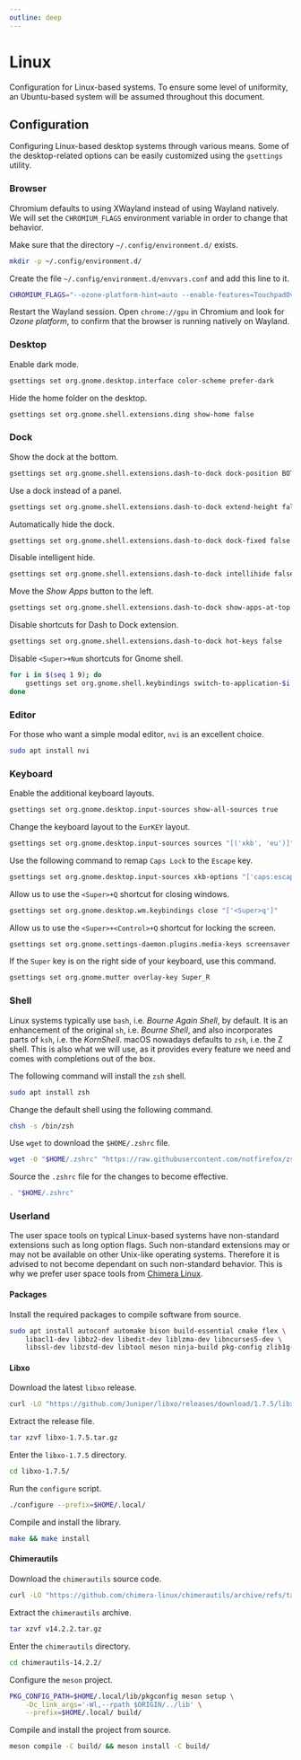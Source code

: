 ```yaml
---
outline: deep
---
```


# Linux

Configuration for Linux-based systems. To ensure some level of uniformity,
an Ubuntu-based system will be assumed throughout this document.

## Configuration

Configuring Linux-based desktop systems through various means.
Some of the desktop-related options can be easily customized using
the `gsettings` utility.

### Browser

Chromium defaults to using XWayland instead of using Wayland
natively. We will set the `CHROMIUM_FLAGS` environment variable
in order to change that behavior.

Make sure that the directory `~/.config/environment.d/` exists.

```sh
mkdir -p ~/.config/environment.d/
```

Create the file `~/.config/environment.d/envvars.conf` and 
add this line to it.

```sh
CHROMIUM_FLAGS="--ozone-platform-hint=auto --enable-features=TouchpadOverscrollHistoryNavigation"
```

Restart the Wayland session. Open `chrome://gpu` in Chromium and 
look for *Ozone platform*, to confirm that the browser is running
natively on Wayland.

### Desktop

Enable dark mode.

```sh
gsettings set org.gnome.desktop.interface color-scheme prefer-dark
```

Hide the home folder on the desktop.

```sh
gsettings set org.gnome.shell.extensions.ding show-home false
```

### Dock

Show the dock at the bottom.

```sh
gsettings set org.gnome.shell.extensions.dash-to-dock dock-position BOTTOM
```

Use a dock instead of a panel.

```sh
gsettings set org.gnome.shell.extensions.dash-to-dock extend-height false
```

Automatically hide the dock.

```sh
gsettings set org.gnome.shell.extensions.dash-to-dock dock-fixed false
```

Disable intelligent hide.

```sh
gsettings set org.gnome.shell.extensions.dash-to-dock intellihide false
```

Move the *Show Apps* button to the left.

```sh
gsettings set org.gnome.shell.extensions.dash-to-dock show-apps-at-top true
```

Disable shortcuts for Dash to Dock extension.

```sh
gsettings set org.gnome.shell.extensions.dash-to-dock hot-keys false
```

Disable `<Super>+Num` shortcuts for Gnome shell.

```sh
for i in $(seq 1 9); do 
    gsettings set org.gnome.shell.keybindings switch-to-application-$i []
done
```

### Editor

For those who want a simple modal editor, `nvi` is an excellent choice.

```sh
sudo apt install nvi
```

### Keyboard

Enable the additional keyboard layouts.

```sh
gsettings set org.gnome.desktop.input-sources show-all-sources true
```

Change the keyboard layout to the `EurKEY` layout.

```sh
gsettings set org.gnome.desktop.input-sources sources "[('xkb', 'eu')]"
```

Use the following command to remap `Caps Lock` to the `Escape` key.

```sh
gsettings set org.gnome.desktop.input-sources xkb-options "['caps:escape']"
```

Allow us to use the `<Super>+Q` shortcut for closing windows.

```sh
gsettings set org.gnome.desktop.wm.keybindings close "['<Super>q']"
```

Allow us to use the `<Super>+<Control>+Q` shortcut for locking the screen.

```sh
gsettings set org.gnome.settings-daemon.plugins.media-keys screensaver "['<Control><Super>q']"
```

If the `Super` key is on the right side of your keyboard, use this command.

```sh
gsettings set org.gnome.mutter overlay-key Super_R
```

### Shell

Linux systems typically use `bash`, i.e. *Bourne Again Shell*, by default.
It is an enhancement of the original `sh`, i.e. *Bourne Shell*, and also
incorporates parts of `ksh`, i.e. the *KornShell*. macOS nowadays defaults
to `zsh`, i.e. the Z shell. This is also what we will use, as it provides
every feature we need and comes with completions out of the box.

The following command will install the `zsh` shell.

```sh
sudo apt install zsh
```

Change the default shell using the following command.

```sh
chsh -s /bin/zsh
```

Use `wget` to download the `$HOME/.zshrc` file.

```sh
wget -O "$HOME/.zshrc" "https://raw.githubusercontent.com/notfirefox/zsh-config/main/.zshrc"
```

Source the `.zshrc` file for the changes to become effective.

```sh
. "$HOME/.zshrc"
```

### Userland

The user space tools on typical Linux-based systems have non-standard 
extensions such as long option flags. Such non-standard extensions may or
may not be available on other Unix-like operating systems. Therefore it is
advised to not become dependant on such non-standard behavior. This is why
we prefer user space tools from [Chimera Linux](https://chimera-linux.org/).

#### Packages

Install the required packages to compile software from source.

```sh
sudo apt install autoconf automake bison build-essential cmake flex \
    libacl1-dev libbz2-dev libedit-dev liblzma-dev libncurses5-dev \
    libssl-dev libzstd-dev libtool meson ninja-build pkg-config zlib1g-dev
```

#### Libxo

Download the latest `libxo` release.

```sh
curl -LO "https://github.com/Juniper/libxo/releases/download/1.7.5/libxo-1.7.5.tar.gz"
```

Extract the release file.

```sh
tar xzvf libxo-1.7.5.tar.gz
```

Enter the `libxo-1.7.5` directory.

```sh
cd libxo-1.7.5/
```

Run the `configure` script.

```sh
./configure --prefix=$HOME/.local/
```

Compile and install the library.

```sh
make && make install
```

#### Chimerautils

Download the `chimerautils` source code.

```sh
curl -LO "https://github.com/chimera-linux/chimerautils/archive/refs/tags/v14.2.2.tar.gz"
```

Extract the `chimerautils` archive.

```sh
tar xzvf v14.2.2.tar.gz
```

Enter the `chimerautils` directory.

```sh
cd chimerautils-14.2.2/
```

Configure the `meson` project.

```sh
PKG_CONFIG_PATH=$HOME/.local/lib/pkgconfig meson setup \
    -Dc_link_args='-Wl,--rpath $ORIGIN/../lib' \
    --prefix=$HOME/.local/ build/
```

Compile and install the project from source.

```sh
meson compile -C build/ && meson install -C build/
```
